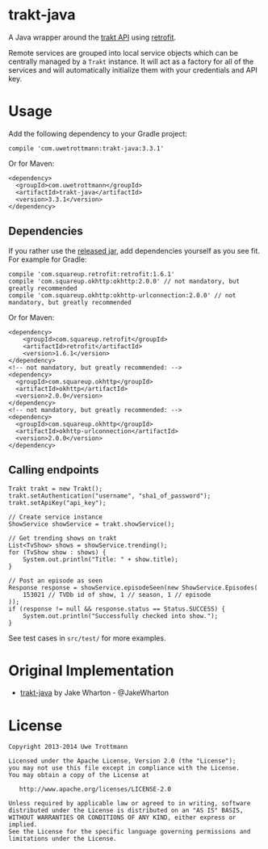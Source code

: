 trakt-java
==========

A Java wrapper around the [trakt API][1] using [retrofit][2].

Remote services are grouped into local service objects which can be centrally
managed by a `Trakt` instance. It will act as a factory for
all of the services and will automatically initialize them with your
credentials and API key.

Usage
=====
Add the following dependency to your Gradle project:

```
compile 'com.uwetrottmann:trakt-java:3.3.1'
```

Or for Maven:

```
<dependency>
  <groupId>com.uwetrottmann</groupId>
  <artifactId>trakt-java</artifactId>
  <version>3.3.1</version>
</dependency>
```

Dependencies
------------
If you rather use the [released jar][3], add dependencies yourself as you see fit.
For example for Gradle:

```
compile 'com.squareup.retrofit:retrofit:1.6.1'
compile 'com.squareup.okhttp:okhttp:2.0.0' // not mandatory, but greatly recommended
compile 'com.squareup.okhttp:okhttp-urlconnection:2.0.0' // not mandatory, but greatly recommended
```

Or for Maven:

```
<dependency>
    <groupId>com.squareup.retrofit</groupId>
    <artifactId>retrofit</artifactId>
    <version>1.6.1</version>
</dependency>
<!-- not mandatory, but greatly recommended: -->
<dependency>
  <groupId>com.squareup.okhttp</groupId>
  <artifactId>okhttp</artifactId>
  <version>2.0.0</version>
</dependency>
<!-- not mandatory, but greatly recommended: -->
<dependency>
  <groupId>com.squareup.okhttp</groupId>
  <artifactId>okhttp-urlconnection</artifactId>
  <version>2.0.0</version>
</dependency>
```

Calling endpoints
-----------------

    Trakt trakt = new Trakt();
    trakt.setAuthentication("username", "sha1_of_password");
    trakt.setApiKey("api_key");
    
    // Create service instance
    ShowService showService = trakt.showService();

    // Get trending shows on trakt
    List<TvShow> shows = showService.trending();
    for (TvShow show : shows) {
    	System.out.println("Title: " + show.title);
    }
    
    // Post an episode as seen
    Response response = showService.episodeSeen(new ShowService.Episodes(
        153021 // TVDb id of show, 1 // season, 1 // episode
    ));
    if (response != null && response.status == Status.SUCCESS) {
        System.out.println("Successfully checked into show.");
    }

See test cases in `src/test/` for more examples.

Original Implementation
=======================

* [trakt-java][3] by Jake Wharton - @JakeWharton

License
=======

    Copyright 2013-2014 Uwe Trottmann

    Licensed under the Apache License, Version 2.0 (the "License");
    you may not use this file except in compliance with the License.
    You may obtain a copy of the License at

       http://www.apache.org/licenses/LICENSE-2.0

    Unless required by applicable law or agreed to in writing, software
    distributed under the License is distributed on an "AS IS" BASIS,
    WITHOUT WARRANTIES OR CONDITIONS OF ANY KIND, either express or implied.
    See the License for the specific language governing permissions and
    limitations under the License.




 [1]: http://trakt.tv/api-docs
 [2]: https://github.com/square/retrofit
 [3]: https://github.com/JakeWharton/trakt-java/
 [4]: https://github.com/UweTrottmann/trakt-java/releases
 [5]: https://github.com/square/okhttp

